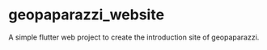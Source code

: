 # geopaparazzi_website

A simple flutter web project to create the introduction site of geopaparazzi.
